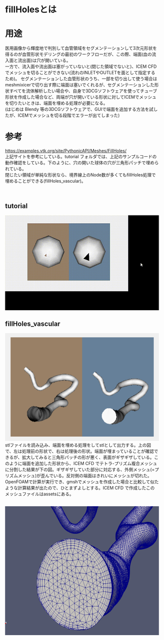 # fillHolesとは

# 用途
医用画像から輝度地で判別して血管領域をセグメンテーションして3次元形状を得るのが血管形状モデリングの最初のワークフローだが、この際、端面(血の流入面と流出面)は穴が開いている。 <br>
一方で、流入面や流出面は塞がっていないと(閉じた領域でないと)、ICEM CFD でメッシュを切ることができない(流れのINLETやOUTLETを面として指定するため)。
セグメンテーションした血管形状のうち、一部を切り出して使う場合はmeshmixicerで切り出す際に端面は塞いでくれるが、セグメンテーションした形状すべてを流体解析したい場合や、自身で3DCGソフトウェアを使ってチューブ形状を作成した場合など、両端が穴が開いている形状に対してICEMでメッシュを切りたいときは、端面を埋める処理が必要になる。<br>
(はじめは Blendy 等の3DCGソフトウェアで、GUIで端面を追加する方法を試したが、ICEMでメッシュを切る段階でエラーが出てしまった)

# 参考
https://examples.vtk.org/site/PythonicAPI/Meshes/FillHoles/   <br>
上記サイトを参考にしている。tutorial フォルダでは、上記のサンプルコードの動作確認をしている。下のように、穴の開いた球体の穴が三角形パッチで埋められている。<br>
閉じたい領域が単純な形状なら、境界線上のNode数が多くてもfillHoles処理で埋めることができる(fillHoles_vascular)。

<br>

## tutorial
![a](../assets/a.gif)

## fillHoles_vascular
![b](../assets/b.png)
<br>
stlファイルを読み込み、端面を埋める処理をしてstlとして出力する。上の図で、左は処理前の形状で、右は処理後の形状。端面が埋まっていることが確認できるが、拡大してみると三角形パッチの形が悪く、表面がギザギザしている。このように端面を追加した形状から、ICEM CFD でテトラ-プリズム複合メッシュに分割した結果が下の図。ギザギザしていた部分に対応する、外側メッシュ(=プリズムメッシュ)が歪んでいる。反対側の端面はきれいにメッシュが切れた。OpenFOAMで計算が実行でき、gmshでメッシュを作成した場合と比較して似たような計算結果が出たので、ひとまずよしとする。ICEM CFD で作成したこのメッシュファイルはassetsにある。

<br>

<img src="../assets/c.png" width="587" height="422" />

